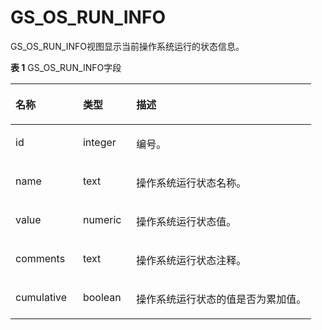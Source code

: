 # GS\_OS\_RUN\_INFO<a name="ZH-CN_TOPIC_0289900344"></a>

GS\_OS\_RUN\_INFO视图显示当前操作系统运行的状态信息。

**表 1**  GS\_OS\_RUN\_INFO字段

<a name="zh-cn_topic_0283136986_zh-cn_topic_0237122504_zh-cn_topic_0059778713_t158230a5dce84a91b86fec943d86f7d7"></a>
<table><thead align="left"><tr id="zh-cn_topic_0283136986_zh-cn_topic_0237122504_zh-cn_topic_0059778713_rcd255fe28d394893a792db095d7fb7dc"><th class="cellrowborder" valign="top" width="22.43%" id="mcps1.2.4.1.1"><p id="zh-cn_topic_0283136986_zh-cn_topic_0237122504_zh-cn_topic_0059778713_a94ffcb457d144baf862f3145347b0e0c"><a name="zh-cn_topic_0283136986_zh-cn_topic_0237122504_zh-cn_topic_0059778713_a94ffcb457d144baf862f3145347b0e0c"></a><a name="zh-cn_topic_0283136986_zh-cn_topic_0237122504_zh-cn_topic_0059778713_a94ffcb457d144baf862f3145347b0e0c"></a>名称</p>
</th>
<th class="cellrowborder" valign="top" width="17.73%" id="mcps1.2.4.1.2"><p id="zh-cn_topic_0283136986_zh-cn_topic_0237122504_zh-cn_topic_0059778713_a6481a4c93cf3439ea89d2f8f7c529559"><a name="zh-cn_topic_0283136986_zh-cn_topic_0237122504_zh-cn_topic_0059778713_a6481a4c93cf3439ea89d2f8f7c529559"></a><a name="zh-cn_topic_0283136986_zh-cn_topic_0237122504_zh-cn_topic_0059778713_a6481a4c93cf3439ea89d2f8f7c529559"></a>类型</p>
</th>
<th class="cellrowborder" valign="top" width="59.84%" id="mcps1.2.4.1.3"><p id="zh-cn_topic_0283136986_zh-cn_topic_0237122504_zh-cn_topic_0059778713_a562f49b0d085438bb2302a4eafbc2d6d"><a name="zh-cn_topic_0283136986_zh-cn_topic_0237122504_zh-cn_topic_0059778713_a562f49b0d085438bb2302a4eafbc2d6d"></a><a name="zh-cn_topic_0283136986_zh-cn_topic_0237122504_zh-cn_topic_0059778713_a562f49b0d085438bb2302a4eafbc2d6d"></a>描述</p>
</th>
</tr>
</thead>
<tbody><tr id="zh-cn_topic_0283136986_zh-cn_topic_0237122504_zh-cn_topic_0059778713_r8aaaba61e1af4b10bc4a1306c7608206"><td class="cellrowborder" valign="top" width="22.43%" headers="mcps1.2.4.1.1 "><p id="zh-cn_topic_0283136986_zh-cn_topic_0237122504_zh-cn_topic_0059778713_af5a44a589e8a4bc58b8afc84054b9691"><a name="zh-cn_topic_0283136986_zh-cn_topic_0237122504_zh-cn_topic_0059778713_af5a44a589e8a4bc58b8afc84054b9691"></a><a name="zh-cn_topic_0283136986_zh-cn_topic_0237122504_zh-cn_topic_0059778713_af5a44a589e8a4bc58b8afc84054b9691"></a>id</p>
</td>
<td class="cellrowborder" valign="top" width="17.73%" headers="mcps1.2.4.1.2 "><p id="zh-cn_topic_0283136986_zh-cn_topic_0237122504_zh-cn_topic_0059778713_a65d323cf61294caaa1e3459489e8aa23"><a name="zh-cn_topic_0283136986_zh-cn_topic_0237122504_zh-cn_topic_0059778713_a65d323cf61294caaa1e3459489e8aa23"></a><a name="zh-cn_topic_0283136986_zh-cn_topic_0237122504_zh-cn_topic_0059778713_a65d323cf61294caaa1e3459489e8aa23"></a>integer</p>
</td>
<td class="cellrowborder" valign="top" width="59.84%" headers="mcps1.2.4.1.3 "><p id="zh-cn_topic_0283136986_zh-cn_topic_0237122504_zh-cn_topic_0059778713_a402abd6b27504ecd926f0a03b6c4ec54"><a name="zh-cn_topic_0283136986_zh-cn_topic_0237122504_zh-cn_topic_0059778713_a402abd6b27504ecd926f0a03b6c4ec54"></a><a name="zh-cn_topic_0283136986_zh-cn_topic_0237122504_zh-cn_topic_0059778713_a402abd6b27504ecd926f0a03b6c4ec54"></a>编号。</p>
</td>
</tr>
<tr id="zh-cn_topic_0283136986_zh-cn_topic_0237122504_zh-cn_topic_0059778713_rcfafcf2a9bc94267b17c42e0514d83cf"><td class="cellrowborder" valign="top" width="22.43%" headers="mcps1.2.4.1.1 "><p id="zh-cn_topic_0283136986_zh-cn_topic_0237122504_zh-cn_topic_0059778713_a6c8f2b8b6a4141b8aea503c3674582cc"><a name="zh-cn_topic_0283136986_zh-cn_topic_0237122504_zh-cn_topic_0059778713_a6c8f2b8b6a4141b8aea503c3674582cc"></a><a name="zh-cn_topic_0283136986_zh-cn_topic_0237122504_zh-cn_topic_0059778713_a6c8f2b8b6a4141b8aea503c3674582cc"></a>name</p>
</td>
<td class="cellrowborder" valign="top" width="17.73%" headers="mcps1.2.4.1.2 "><p id="zh-cn_topic_0283136986_zh-cn_topic_0237122504_zh-cn_topic_0059778713_a2d85d2bc07974f438a3b7ae4da42ae76"><a name="zh-cn_topic_0283136986_zh-cn_topic_0237122504_zh-cn_topic_0059778713_a2d85d2bc07974f438a3b7ae4da42ae76"></a><a name="zh-cn_topic_0283136986_zh-cn_topic_0237122504_zh-cn_topic_0059778713_a2d85d2bc07974f438a3b7ae4da42ae76"></a>text</p>
</td>
<td class="cellrowborder" valign="top" width="59.84%" headers="mcps1.2.4.1.3 "><p id="zh-cn_topic_0283136986_zh-cn_topic_0237122504_zh-cn_topic_0059778713_ab9db62c72caa4f2ca64d8acf10c8d6a0"><a name="zh-cn_topic_0283136986_zh-cn_topic_0237122504_zh-cn_topic_0059778713_ab9db62c72caa4f2ca64d8acf10c8d6a0"></a><a name="zh-cn_topic_0283136986_zh-cn_topic_0237122504_zh-cn_topic_0059778713_ab9db62c72caa4f2ca64d8acf10c8d6a0"></a>操作系统运行状态名称。</p>
</td>
</tr>
<tr id="zh-cn_topic_0283136986_zh-cn_topic_0237122504_zh-cn_topic_0059778713_rd80f7ac2da36478ea2622cb317cd71c2"><td class="cellrowborder" valign="top" width="22.43%" headers="mcps1.2.4.1.1 "><p id="zh-cn_topic_0283136986_zh-cn_topic_0237122504_zh-cn_topic_0059778713_af3db725fecdc46b680d2740a4a9d1ab0"><a name="zh-cn_topic_0283136986_zh-cn_topic_0237122504_zh-cn_topic_0059778713_af3db725fecdc46b680d2740a4a9d1ab0"></a><a name="zh-cn_topic_0283136986_zh-cn_topic_0237122504_zh-cn_topic_0059778713_af3db725fecdc46b680d2740a4a9d1ab0"></a>value</p>
</td>
<td class="cellrowborder" valign="top" width="17.73%" headers="mcps1.2.4.1.2 "><p id="zh-cn_topic_0283136986_zh-cn_topic_0237122504_zh-cn_topic_0059778713_a3094c6bbfff846ac90b6ea6bb736d48d"><a name="zh-cn_topic_0283136986_zh-cn_topic_0237122504_zh-cn_topic_0059778713_a3094c6bbfff846ac90b6ea6bb736d48d"></a><a name="zh-cn_topic_0283136986_zh-cn_topic_0237122504_zh-cn_topic_0059778713_a3094c6bbfff846ac90b6ea6bb736d48d"></a>numeric</p>
</td>
<td class="cellrowborder" valign="top" width="59.84%" headers="mcps1.2.4.1.3 "><p id="zh-cn_topic_0283136986_zh-cn_topic_0237122504_zh-cn_topic_0059778713_a3c57a24d417b4ebeb86f9202d1160aa6"><a name="zh-cn_topic_0283136986_zh-cn_topic_0237122504_zh-cn_topic_0059778713_a3c57a24d417b4ebeb86f9202d1160aa6"></a><a name="zh-cn_topic_0283136986_zh-cn_topic_0237122504_zh-cn_topic_0059778713_a3c57a24d417b4ebeb86f9202d1160aa6"></a>操作系统运行状态值。</p>
</td>
</tr>
<tr id="zh-cn_topic_0283136986_zh-cn_topic_0237122504_zh-cn_topic_0059778713_r825f5d50053e4e0692a7981b8eabb3f9"><td class="cellrowborder" valign="top" width="22.43%" headers="mcps1.2.4.1.1 "><p id="zh-cn_topic_0283136986_zh-cn_topic_0237122504_zh-cn_topic_0059778713_a1c96ca6c2a98454a89d3686deee2dbae"><a name="zh-cn_topic_0283136986_zh-cn_topic_0237122504_zh-cn_topic_0059778713_a1c96ca6c2a98454a89d3686deee2dbae"></a><a name="zh-cn_topic_0283136986_zh-cn_topic_0237122504_zh-cn_topic_0059778713_a1c96ca6c2a98454a89d3686deee2dbae"></a>comments</p>
</td>
<td class="cellrowborder" valign="top" width="17.73%" headers="mcps1.2.4.1.2 "><p id="zh-cn_topic_0283136986_zh-cn_topic_0237122504_zh-cn_topic_0059778713_a08f67ea3e81b41b2bd91eac098a4c813"><a name="zh-cn_topic_0283136986_zh-cn_topic_0237122504_zh-cn_topic_0059778713_a08f67ea3e81b41b2bd91eac098a4c813"></a><a name="zh-cn_topic_0283136986_zh-cn_topic_0237122504_zh-cn_topic_0059778713_a08f67ea3e81b41b2bd91eac098a4c813"></a>text</p>
</td>
<td class="cellrowborder" valign="top" width="59.84%" headers="mcps1.2.4.1.3 "><p id="zh-cn_topic_0283136986_zh-cn_topic_0237122504_zh-cn_topic_0059778713_ad41b8cc8b56741478f6e683934d7b5ac"><a name="zh-cn_topic_0283136986_zh-cn_topic_0237122504_zh-cn_topic_0059778713_ad41b8cc8b56741478f6e683934d7b5ac"></a><a name="zh-cn_topic_0283136986_zh-cn_topic_0237122504_zh-cn_topic_0059778713_ad41b8cc8b56741478f6e683934d7b5ac"></a>操作系统运行状态注释。</p>
</td>
</tr>
<tr id="zh-cn_topic_0283136986_zh-cn_topic_0237122504_zh-cn_topic_0059778713_r2528f8b76e204b46b2c96586a5140f50"><td class="cellrowborder" valign="top" width="22.43%" headers="mcps1.2.4.1.1 "><p id="zh-cn_topic_0283136986_zh-cn_topic_0237122504_zh-cn_topic_0059778713_adc882c3fd6a048df946905f7ad10ec71"><a name="zh-cn_topic_0283136986_zh-cn_topic_0237122504_zh-cn_topic_0059778713_adc882c3fd6a048df946905f7ad10ec71"></a><a name="zh-cn_topic_0283136986_zh-cn_topic_0237122504_zh-cn_topic_0059778713_adc882c3fd6a048df946905f7ad10ec71"></a>cumulative</p>
</td>
<td class="cellrowborder" valign="top" width="17.73%" headers="mcps1.2.4.1.2 "><p id="zh-cn_topic_0283136986_zh-cn_topic_0237122504_zh-cn_topic_0059778713_a5acf60230c174103a64df50cb31635cb"><a name="zh-cn_topic_0283136986_zh-cn_topic_0237122504_zh-cn_topic_0059778713_a5acf60230c174103a64df50cb31635cb"></a><a name="zh-cn_topic_0283136986_zh-cn_topic_0237122504_zh-cn_topic_0059778713_a5acf60230c174103a64df50cb31635cb"></a><span id="zh-cn_topic_0283136986_zh-cn_topic_0237122504_text86595426318"><a name="zh-cn_topic_0283136986_zh-cn_topic_0237122504_text86595426318"></a><a name="zh-cn_topic_0283136986_zh-cn_topic_0237122504_text86595426318"></a>boolean</span></p>
</td>
<td class="cellrowborder" valign="top" width="59.84%" headers="mcps1.2.4.1.3 "><p id="zh-cn_topic_0283136986_zh-cn_topic_0237122504_zh-cn_topic_0059778713_a56520f9868cd474cbec2a4086ab6b20e"><a name="zh-cn_topic_0283136986_zh-cn_topic_0237122504_zh-cn_topic_0059778713_a56520f9868cd474cbec2a4086ab6b20e"></a><a name="zh-cn_topic_0283136986_zh-cn_topic_0237122504_zh-cn_topic_0059778713_a56520f9868cd474cbec2a4086ab6b20e"></a>操作系统运行状态的值是否为累加值。</p>
</td>
</tr>
</tbody>
</table>

